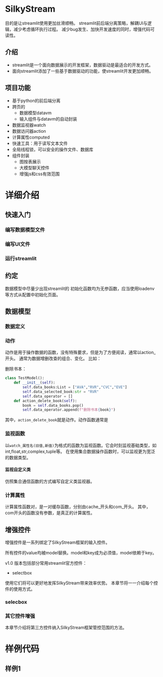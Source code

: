 # SilkyStream
目的是让streamlit使用更加丝滑顺畅。
streamlit前后端分离策略，解耦UI与逻辑，减少考虑循环执行过程。
减少bug发生、加快开发速度的同时，增强代码可读性。

## 介绍
- streamlit是一个面向数据展示的开发框架，数据驱动是最适合的开发方式。
- 面向streamlit添加了一些基于数据驱动的功能，使streamlit开发更加顺畅。

## 项目功能
- 基于python的前后端分离
- 跨页的
  - 数据模型datavm
  - 输入组件与datavm的自动封装
- 数据监视器watch
- 数据访问器action
- 计算属性computed
- 快速工具：用于读写文本文件
- 全局线程锁，可以安全的操作文件、数据库
- 组件封装
  - 图按表展示
  - 大模型聊天控件
  - 增强js和css有效范围


# 详细介绍

## 快速入门

### 编写数据模型文件

### 编写UI文件

### 运行streamlit

## 约定
数据模型中尽量少出现streamlit的
初始化函数均为无参函数，应当使用loadenv等方式从配置中初始化页面。

## 数据模型
### 数据定义

### 动作
动作是用于操作数据的函数，没有特殊要求，但是为了方便阅读，通常以action_开头。
通常为数据增删改查的组合、变化。
比如：

删除书本：
```python
class TestModel():
    def __init__(self):
        self.data_books:List = ["AVA","RVR","CVC","EVE"]
        self.data_selected_book:str = "RVR"
        self.data_operator = []
    def action_delete_book(self):
        book = self.data_books.pop()
        self.data_operator.append(f"删除书本{book}")
```
其中，`action_delete_book`就是动作。动作函数通常是

### 监视函数
以`watch_属性名(旧值,新值)`为格式的函数为监视函数。它会时刻监视基础类型，如int,float,str,complex,tuple等。
在使用集合数据操作函数时，可以监视更为宽泛的数据类型。

#### 监视自定义类
仿照集合通信函数的方式编写自定义类监视器。

### 计算属性

计算属性函数对，是一对缓存函数，分别由cache_开头和com_开头。
其中，com开头的函数没有参数，是真正的计算属性。

## 增强控件
增强控件是一系列绑定了SilkyStream框架的输入控件。

所有控件的value均被model替换。model和key成为必须值，model依赖于key。

v1.0 版本包括部分常用streamlit官方控件：
- selectbox

使用它们将可以更好地发挥SilkyStream带来效率优势。
本章节将一一介绍每个控件的使用方式。

### selecbox

### 其它控件增强

本章节介绍将第三方控件纳入SilkyStream框架管控范围的方法。

# 样例代码
## 样例1